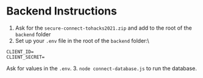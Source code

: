 # Backend Instructions

1. Ask for the `secure-connect-tohacks2021.zip` and add to the root of the `backend` folder
2. Set up your `.env` file in the root of the `backend` folder:\
```
CLIENT_ID=
CLIENT_SECRET=
```
Ask for values in the `.env`.
3. `node connect-database.js` to run the database.